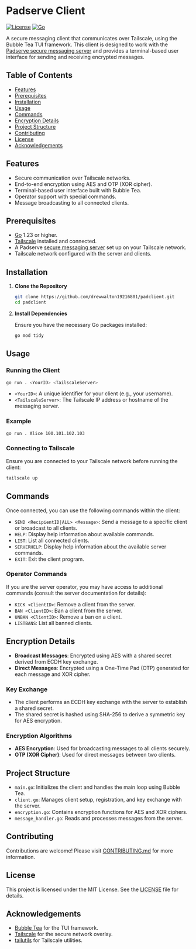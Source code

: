 # Padserve Client

[![License](https://img.shields.io/badge/license-MIT-blue.svg)](LICENSE) [![Go](https://github.com/drewwalton19216801/padclient/actions/workflows/go.yml/badge.svg)](https://github.com/drewwalton19216801/padclient/actions/workflows/go.yml)

A secure messaging client that communicates over Tailscale, using the Bubble Tea TUI framework. This client is designed to work with the [Padserve secure messaging server](https://github.com/drewwalton19216801/padserve) and provides a terminal-based user interface for sending and receiving encrypted messages.

## Table of Contents

- [Features](#features)
- [Prerequisites](#prerequisites)
- [Installation](#installation)
- [Usage](#usage)
- [Commands](#commands)
- [Encryption Details](#encryption-details)
- [Project Structure](#project-structure)
- [Contributing](#contributing)
- [License](#license)
- [Acknowledgements](#acknowledgements)

## Features

- Secure communication over Tailscale networks.
- End-to-end encryption using AES and OTP (XOR cipher).
- Terminal-based user interface built with Bubble Tea.
- Operator support with special commands.
- Message broadcasting to all connected clients.

## Prerequisites

- [Go](https://golang.org/dl/) 1.23 or higher.
- [Tailscale](https://tailscale.com/) installed and connected.
- A Padserve [secure messaging server](https://github.com/drewwalton19216801/padserve) set up on your Tailscale network.
- Tailscale network configured with the server and clients.

## Installation

1. **Clone the Repository**

   ```sh
   git clone https://github.com/drewwalton19216801/padclient.git
   cd padclient
   ```

2. **Install Dependencies**

   Ensure you have the necessary Go packages installed:

   ```sh
   go mod tidy
   ```

## Usage

### Running the Client

```sh
go run . <YourID> <TailscaleServer>
```

- `<YourID>`: A unique identifier for your client (e.g., your username).
- `<TailscaleServer>`: The Tailscale IP address or hostname of the messaging server.

### Example

```sh
go run . Alice 100.101.102.103
```

### Connecting to Tailscale

Ensure you are connected to your Tailscale network before running the client:

```sh
tailscale up
```

## Commands

Once connected, you can use the following commands within the client:

- `SEND <RecipientID|ALL> <Message>`: Send a message to a specific client or broadcast to all clients.
- `HELP`: Display help information about available commands.
- `LIST`: List all connected clients.
- `SERVERHELP`: Display help information about the available server commands.
- `EXIT`: Exit the client program.

### Operator Commands

If you are the server operator, you may have access to additional commands (consult the server documentation for details):

- `KICK <ClientID>`: Remove a client from the server.
- `BAN <ClientID>`: Ban a client from the server.
- `UNBAN <ClientID>`: Remove a ban on a client.
- `LISTBANS`: List all banned clients.

## Encryption Details

- **Broadcast Messages**: Encrypted using AES with a shared secret derived from ECDH key exchange.
- **Direct Messages**: Encrypted using a One-Time Pad (OTP) generated for each message and XOR cipher.

### Key Exchange

- The client performs an ECDH key exchange with the server to establish a shared secret.
- The shared secret is hashed using SHA-256 to derive a symmetric key for AES encryption.

### Encryption Algorithms

- **AES Encryption**: Used for broadcasting messages to all clients securely.
- **OTP (XOR Cipher)**: Used for direct messages between two clients.

## Project Structure

- `main.go`: Initializes the client and handles the main loop using Bubble Tea.
- `client.go`: Manages client setup, registration, and key exchange with the server.
- `encryption.go`: Contains encryption functions for AES and XOR ciphers.
- `message_handler.go`: Reads and processes messages from the server.

## Contributing

Contributions are welcome! Please visit [CONTRIBUTING.md](docs/CONTRIBUTING.md) for more information.

## License

This project is licensed under the MIT License. See the [LICENSE](LICENSE.txt) file for details.

## Acknowledgements

- [Bubble Tea](https://github.com/charmbracelet/bubbletea) for the TUI framework.
- [Tailscale](https://tailscale.com/) for the secure network overlay.
- [tailutils](https://github.com/drewwalton19216801/tailutils) for Tailscale utilities.